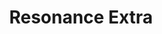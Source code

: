 ---
title: Resonance Extra
logo: resonanceextra.png
stream_url:
- [station, https://stream.resonance.fm/resonance-extra, online]
description: "Resonance Extra is a 24/7 digital broadcasting platform dedicated to global music, sound art and radio art based at Resonance."
url: "https://extra.resonance.fm"
location: London, UK
play_time: 24/7
recommended: ["mattt"]
---